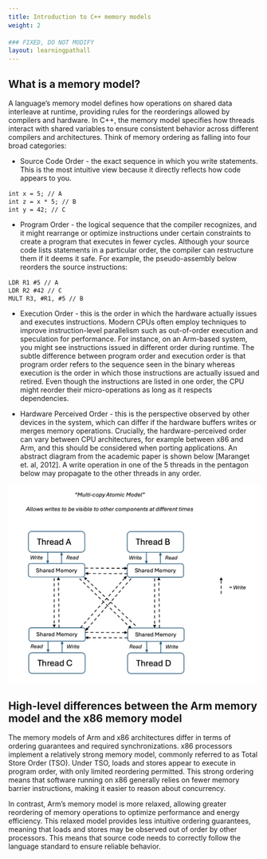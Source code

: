 ```yaml
---
title: Introduction to C++ memory models
weight: 2

### FIXED, DO NOT MODIFY
layout: learningpathall
---
```


## What is a memory model?

A language’s memory model defines how operations on shared data interleave at runtime, providing rules for the reorderings allowed by compilers and hardware. In C++, the memory model specifies how threads interact with shared variables to ensure consistent behavior across different compilers and architectures. Think of memory ordering as falling into four broad categories:

- Source Code Order - the exact sequence in which you write statements. This is the most intuitive view because it directly reflects how code appears to you.

```output
int x = 5; // A
int z = x * 5; // B
int y = 42; // C 
```

- Program Order - the logical sequence that the compiler recognizes, and it might rearrange or optimize instructions under certain constraints to create a program that executes in fewer cycles. Although your source code lists statements in a particular order, the compiler can restructure them if it deems it safe. For example, the pseudo-assembly below reorders the source instructions: 

```output
LDR R1 #5 // A
LDR R2 #42 // C
MULT R3, #R1, #5 // B
```

- Execution Order - this is the order in which the hardware actually issues and executes instructions. Modern CPUs often employ techniques to improve instruction-level parallelism such as out-of-order execution and speculation for performance. For instance, on an Arm-based system, you might see instructions issued in different order during runtime. The subtle difference between program order and execution order is that program order refers to the sequence seen in the binary whereas execution is the order in which those instructions are actually issued and retired. Even though the instructions are listed in one order, the CPU might reorder their micro-operations as long as it respects dependencies.

- Hardware Perceived Order - this is the perspective observed by other devices in the system, which can differ if the hardware buffers writes or merges memory operations. Crucially, the hardware-perceived order can vary between CPU architectures, for example between x86 and Arm, and this should be considered when porting applications. An abstract diagram from the academic paper is shown below [Maranget et. al, 2012]. A write operation in one of the 5 threads in the pentagon below may propagate to the other threads in any order. 

![abstract_model](./multi-copy-atomic.png)

## High-level differences between the Arm memory model and the x86 memory model

The memory models of Arm and x86 architectures differ in terms of ordering guarantees and required synchronizations. x86 processors implement a relatively strong memory model, commonly referred to as Total Store Order (TSO). Under TSO, loads and stores appear to execute in program order, with only limited reordering permitted. This strong ordering means that software running on x86 generally relies on fewer memory barrier instructions, making it easier to reason about concurrency.

In contrast, Arm’s memory model is more relaxed, allowing greater reordering of memory operations to optimize performance and energy efficiency. This relaxed model provides less intuitive ordering guarantees, meaning that loads and stores may be observed out of order by other processors. This means that source code needs to correctly follow the language standard to ensure reliable behavior. 